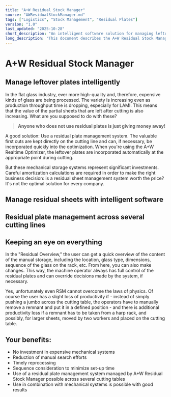 ```yaml
---
title: "A+W Residual Stock Manager"
source: "AWResidualStockManager.md"
tags: ["Logistics", "Stock Management", "Residual Plates"]
version: "1.0"
last_updated: "2025-10-28"
short_description: "An intelligent software solution for managing leftover glass plates."
long_description: "This document describes the A+W Residual Stock Manager, a software solution for intelligently managing residual plates from cutting operations. It helps to reduce waste and maximize material usage by tracking and re-integrating leftover glass into the production process without the need for expensive mechanical storage systems."
---
```


# A+W Residual Stock Manager

## Manage leftover plates intelligently

In the flat glass industry, ever more high-quality and, therefore, expensive kinds of glass are being processed. The variety is increasing even as production throughput time is dropping, especially for LAMI. This means that the value of the partial sheets that are left after cutting is also increasing. What are you supposed to do with these?

> **Anyone who does not use residual plates is just giving money away!**

A good solution: Use a residual plate management system. The valuable first cuts are kept directly on the cutting line and can, if necessary, be incorporated quickly into the optimization. When you're using the A+W Realtime Optimizer, the leftover plates are incorporated automatically at the appropriate point during cutting.

But these mechanical storage systems represent significant investments. Careful amortization calculations are required in order to make the right business decision: is a residual sheet management system worth the price? It's not the optimal solution for every company.

## Manage residual sheets with intelligent software

## Residual plate management across several cutting lines

## Keeping an eye on everything
In the "Residual Overview," the user can get a quick overview of the content of the manual storage, including the location, glass type, dimensions, sequence of the glass on the rack, etc. From here, you can also make changes. This way, the machine operator always has full control of the residual plates and can override decisions made by the system, if necessary.

Yes, unfortunately even RSM cannot overcome the laws of physics. Of course the user has a slight loss of productivity if - instead of simply pushing a jumbo across the cutting table, the operators have to manually remove a remnant and put it in a defined position - and there is additional productivity loss if a remnant has to be taken from a harp rack, and possibly, for larger sheets, moved by two workers and placed on the cutting table.

## Your benefits:
*   No investment in expensive mechanical systems
*   Reduction of manual search efforts
*   Timely reprocessing
*   Sequence consideration to minimize set-up time
*   Use of a residual plate management system managed by A+W Residual Stock Manager possible across several cutting tables
*   Use in combination with mechanical systems is possible with good results
